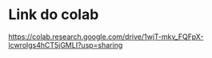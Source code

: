 # Link do colab
https://colab.research.google.com/drive/1wjT-mkv_FQFpX-lcwrolgs4hCT5jGMLI?usp=sharing